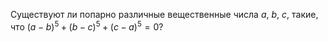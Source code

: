 Существуют ли попарно различные вещественные числа $a,~b,~c$, такие, 
что ${{\left( a-b \right)}^{5}}+{{\left( b-c \right)}^{5}}+{{\left( c-a \right)}^{5}}=0$?